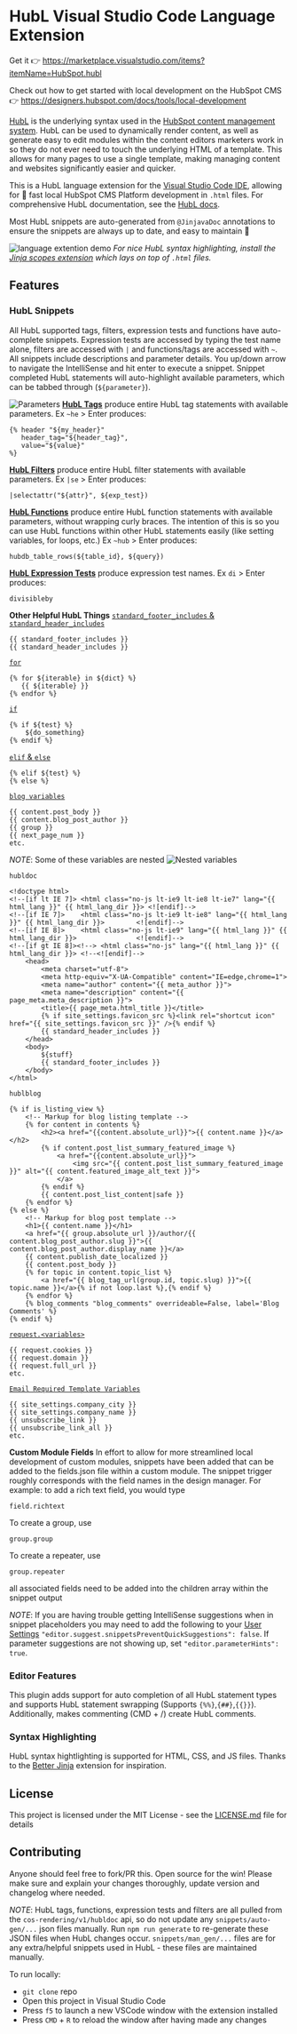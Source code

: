 # HubL Visual Studio Code Language Extension
Get it :point_right: https://marketplace.visualstudio.com/items?itemName=HubSpot.hubl

Check out how to get started with local development on the HubSpot CMS :point_right: https://designers.hubspot.com/docs/tools/local-development

[HubL](https://designers.hubspot.com/docs/hubl/intro-to-hubl) is the underlying syntax used in the [HubSpot content management system](https://www.hubspot.com/products/marketing/content-management-system). HubL can be used to dynamically render content, as well as generate easy to edit modules within the content editors marketers work in so they do not ever need to touch the underlying HTML of a template. This allows for many pages to use a single template, making managing content and websites significantly easier and quicker.

This is a HubL language extension for the [Visual Studio Code IDE](https://code.visualstudio.com/), allowing for :rocket: fast local HubSpot CMS Platform development in `.html` files. For comprehensive HubL documentation, see the [HubL docs](https://designers.hubspot.com/docs/hubl/intro-to-hubl).

Most HubL snippets are auto-generated from `@JinjavaDoc` annotations to ensure the snippets are always up to date, and easy to maintain :potable_water:

![language extention demo](https://cdn2.hubspot.net/hubfs/2359872/IMPORTANT/DONOTDELETE/hubl-language-extension/nifty_gif.gif)
_For nice HubL syntax highlighting, install the [Jinja scopes extension](https://marketplace.visualstudio.com/items?itemName=wholroyd.jinja) which lays on top of `.html` files._

## Features
### __HubL Snippets__
All HubL supported tags, filters, expression tests and functions have auto-complete snippets. Expression tests are accessed by typing the test name alone, filters are accessed with `|` and functions/tags are accessed with `~`. All snippets include descriptions and parameter details. You up/down arrow to navigate the IntelliSense and hit enter to execute a snippet. Snippet completed HubL statements will auto-highlight available parameters, which can be tabbed through (`${parameter}`).

![Parameters](https://cdn2.hubspot.net/hubfs/2359872/IMPORTANT/DONOTDELETE/hubl-language-extension/params.png)
[__HubL Tags__](https://designers.hubspot.com/docs/hubl/hubl-supported-tags) produce entire HubL tag statements with available parameters. Ex `~he` > Enter produces:
```
{% header "${my_header}"
   header_tag="${header_tag}",
   value="${value}"
%}
```
[__HubL Filters__](https://designers.hubspot.com/docs/hubl/hubl-supported-filters) produce entire HubL filter statements with available parameters. Ex `|se` > Enter produces:
```
|selectattr("${attr}", ${exp_test})
```
[__HubL Functions__](https://designers.hubspot.com/en/docs/hubl/hubl-supported-functions) produce entire HubL function statements with available parameters, without wrapping curly braces. The intention of this is so you can use HubL functions within other HubL statements easily (like setting variables, for loops, etc.) Ex `~hub` > Enter produces:
```
hubdb_table_rows(${table_id}, ${query})
```
[__HubL Expression Tests__](https://designers.hubspot.com/docs/hubl/operators-and-expression-tests#expression-tests) produce expression test names. Ex `di` > Enter produces:
```
divisibleby
```

__Other Helpful HubL Things__
[`standard_footer_includes` & `standard_header_includes`](https://designers.hubspot.com/docs/hubl/hubl-supported-variables#required-page-template-variables)
 ```
{{ standard_footer_includes }}
{{ standard_header_includes }}
 ```
[`for`](https://designers.hubspot.com/docs/hubl/for-loops)
```
{% for ${iterable} in ${dict} %}
   {{ ${iterable} }}
{% endfor %}
```
[`if`](https://designers.hubspot.com/docs/hubl/if-statements)
```
{% if ${test} %}
    ${do_something}
{% endif %}
```
[`elif` & `else`](https://designers.hubspot.com/docs/hubl/if-statements#using-elif-and-else)
```
{% elif ${test} %}
{% else %}
```
[`blog variables`](https://designers.hubspot.com/docs/hubl/hubl-supported-variables#blog-variables)
```
{{ content.post_body }}
{{ content.blog_post_author }}
{{ group }}
{{ next_page_num }}
etc.
```
_NOTE_: Some of these variables are nested
![Nested variables](https://cdn2.hubspot.net/hubfs/2359872/IMPORTANT/DONOTDELETE/hubl-language-extension/content..gif)

`hubldoc`
```
<!doctype html>
<!--[if lt IE 7]> <html class="no-js lt-ie9 lt-ie8 lt-ie7" lang="{{ html_lang }}" {{ html_lang_dir }}> <![endif]-->
<!--[if IE 7]>    <html class="no-js lt-ie9 lt-ie8" lang="{{ html_lang }}" {{ html_lang_dir }}>        <![endif]-->
<!--[if IE 8]>    <html class="no-js lt-ie9" lang="{{ html_lang }}" {{ html_lang_dir }}>               <![endif]-->
<!--[if gt IE 8]><!--> <html class="no-js" lang="{{ html_lang }}" {{ html_lang_dir }}> <!--<![endif]-->
    <head>
        <meta charset="utf-8">
        <meta http-equiv="X-UA-Compatible" content="IE=edge,chrome=1">
        <meta name="author" content="{{ meta_author }}">
        <meta name="description" content="{{ page_meta.meta_description }}">
        <title>{{ page_meta.html_title }}</title>
        {% if site_settings.favicon_src %}<link rel="shortcut icon" href="{{ site_settings.favicon_src }}" />{% endif %}
        {{ standard_header_includes }}
    </head>
    <body>
        ${stuff}
        {{ standard_footer_includes }}
    </body>
</html>
```
`hublblog`
```
{% if is_listing_view %}
    <!-- Markup for blog listing template -->
    {% for content in contents %}
        <h2><a href="{{content.absolute_url}}">{{ content.name }}</a></h2>
        {% if content.post_list_summary_featured_image %}
            <a href="{{content.absolute_url}}">
                <img src="{{ content.post_list_summary_featured_image }}" alt="{{ content.featured_image_alt_text }}">
            </a>
        {% endif %}
        {{ content.post_list_content|safe }}
    {% endfor %}
{% else %}
    <!-- Markup for blog post template -->
    <h1>{{ content.name }}</h1>
    <a href="{{ group.absolute_url }}/author/{{ content.blog_post_author.slug }}">{{ content.blog_post_author.display_name }}</a>
    {{ content.publish_date_localized }}
    {{ content.post_body }}
    {% for topic in content.topic_list %}
        <a href="{{ blog_tag_url(group.id, topic.slug) }}">{{ topic.name }}</a>{% if not loop.last %},{% endif %}
    {% endfor %}
    {% blog_comments "blog_comments" overrideable=False, label='Blog Comments' %}
{% endif %}
```
[`request.<variables>`](https://designers.hubspot.com/docs/hubl/hubl-supported-variables#http-request-variables)
```
{{ request.cookies }}
{{ request.domain }}
{{ request.full_url }}
etc.
```
[`Email Required Template Variables`](https://designers.hubspot.com/docs/hubl/hubl-supported-variables#required-email-template-variables)
```
{{ site_settings.company_city }}
{{ site_settings.company_name }}
{{ unsubscribe_link }}
{{ unsubscribe_link_all }}
etc.
```

__Custom Module Fields__
In effort to allow for more streamlined local development of custom modules, snippets have been added that can be added to the fields.json file within a custom module.
The snippet trigger roughly corresponds with the field names in the design manager.
For example:  to add a rich text field, you would type
```
field.richtext
```
To create a group, use
```
group.group
```
To create a repeater, use
```
group.repeater
```
all associated fields need to be added into the children array within the snippet output



_NOTE_: If you are having trouble getting IntelliSense suggestions when in snippet placeholders you may need to add the following to your [User Settings](https://code.visualstudio.com/docs/getstarted/settings) `"editor.suggest.snippetsPreventQuickSuggestions": false`. If parameter suggestions are not showing up, set `"editor.parameterHints": true`.

### Editor Features
This plugin adds support for auto completion of all HubL statement types and supports HubL statement swrapping (Supports `{%%}`,`{##}`,`{{}}`). Additionally, makes commenting (CMD + /) create HubL comments.

### Syntax Highlighting
HubL syntax hightlighting is supported for HTML, CSS, and JS files. Thanks to the [Better Jinja](https://github.com/samuelcolvin/jinjahtml-vscode) extension for inspiration.

## License
This project is licensed under the MIT License - see the [LICENSE.md](LICENSE.md) file for details

## Contributing
Anyone should feel free to fork/PR this. Open source for the win!
Please make sure and explain your changes thoroughly, update version and changelog where needed.

_NOTE_: HubL tags, functions, expression tests and filters are all pulled from the `cos-rendering/v1/hubldoc` api, so do not update any `snippets/auto-gen/...` json files manually. Run `npm run generate` to re-generate these JSON files when HubL changes occur. `snippets/man_gen/...` files are for any extra/helpful snippets used in HubL - these files are maintained manually.

To run locally:
- `git clone` repo
- Open this project in Visual Studio Code
- Press `f5` to launch a new VSCode window with the extension installed
- Press `CMD` + `R` to reload the window after having made any changes
